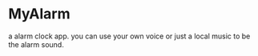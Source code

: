 # MyAlarm
a alarm clock app. you can use your own voice or just a local music to be the alarm sound.
